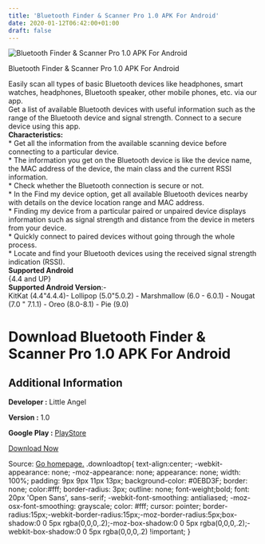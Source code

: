 ```yaml
---
title: 'Bluetooth Finder & Scanner Pro 1.0 APK For Android'
date: 2020-01-12T06:42:00+01:00
draft: false
---
```


![Bluetooth Finder & Scanner Pro 1.0 APK For Android](https://i1.wp.com/apkhome.net/wp-content/uploads/2020/01/Bluetooth-Finder-Scanner-Pro-1.0.png "Bluetooth Finder & Scanner Pro 1.0 APK For Android")

  

Bluetooth Finder & Scanner Pro 1.0 APK For Android

Easily scan all types of basic Bluetooth devices like headphones, smart watches, headphones, Bluetooth speaker, other mobile phones, etc. via our app.  
Get a list of available Bluetooth devices with useful information such as the range of the Bluetooth device and signal strength. Connect to a secure device using this app.  
**Characteristics:**  
\* Get all the information from the available scanning device before connecting to a particular device.  
\* The information you get on the Bluetooth device is like the device name, the MAC address of the device, the main class and the current RSSI information.  
\* Check whether the Bluetooth connection is secure or not.  
\* In the Find my device option, get all available Bluetooth devices nearby with details on the device location range and MAC address.  
\* Finding my device from a particular paired or unpaired device displays information such as signal strength and distance from the device in meters from your device.  
\* Quickly connect to paired devices without going through the whole process.  
\* Locate and find your Bluetooth devices using the received signal strength indication (RSSI).  
**Supported Android**  
{4.4 and UP}  
**Supported Android Version**:-  
KitKat (4.4"4.4.4)- Lollipop (5.0"5.0.2) - Marshmallow (6.0 - 6.0.1) - Nougat (7.0 " 7.1.1) - Oreo (8.0-8.1) - Pie (9.0)

Download Bluetooth Finder & Scanner Pro 1.0 APK For Android
===========================================================

Additional Information
----------------------

**Developer :** Little Angel

**Version :** 1.0

**Google Play :** [PlayStore](https://play.google.com/store/apps/details?id=com.angel.bluetooth.finder)

  

[Download Now](https://store4app.co/post/bluetooth-finder-amp-scanner-pro-1-0-apk-for-android_1578725269)

  
Source: [Go homepage.](https://store4app.co/post/bluetooth-finder-amp-scanner-pro-1-0-apk-for-android_1578725269) .downloadtop{ text-align:center; -webkit-appearance: none; -moz-appearance: none; appearance: none; width: 100%; padding: 9px 9px 11px 13px; background-color: #0EBD3F; border: none; color:#fff; border-radius: 3px; outline: none; font-weight;bold; font: 20px 'Open Sans', sans-serif; -webkit-font-smoothing: antialiased; -moz-osx-font-smoothing: grayscale; color: #fff; cursor: pointer; border-radius:15px;-webkit-border-radius:15px;-moz-border-radius:5px;box-shadow:0 0 5px rgba(0,0,0,.2);-moz-box-shadow:0 0 5px rgba(0,0,0,.2);-webkit-box-shadow:0 0 5px rgba(0,0,0,.2) !important; }